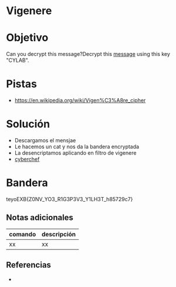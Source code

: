 # Vigenere

# Objetivo
Can you decrypt this message?Decrypt this [message](https://artifacts.picoctf.net/c/159/cipher.txt) using this key "CYLAB".

# Pistas
- https://en.wikipedia.org/wiki/Vigen%C3%A8re_cipher

# Solución
- Descargamos el mensjae
- Le hacemos un cat y nos da la bandera encryptada
- La desencriptamos aplicando en filtro de vigenere
- [cyberchef](https://gchq.github.io/CyberChef/#recipe=Vigen%C3%A8re_Encode('CYLAB')&input=cmdub0RWRHtPME5VX1dRM19HMUczTzNUM19BMUFIM1NfZjg1NzI5ZTd9)

# Bandera
teyoEXB{Z0NV_YO3_R1G3P3V3_Y1LH3T_h85729c7}

## Notas adicionales
| comando | descripción |
| ------ | ------ |
| xx | xx |

## Referencias
- []()